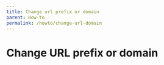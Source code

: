 ```yaml
---
title: Change url prefix or domain
parent: How-to
permalink: /howto/change-url-domain
---
```


# Change URL prefix or domain